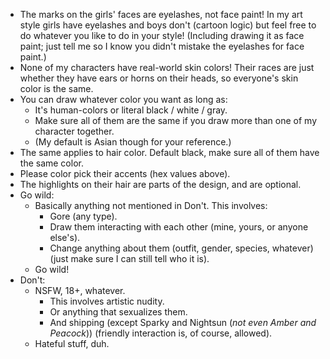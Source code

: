 - The marks on the girls' faces are eyelashes, not face paint! In my art style girls have eyelashes and boys don't (cartoon logic) but feel free to do whatever you like to do in your style! (Including drawing it as face paint; just tell me so I know you didn't mistake the eyelashes for face paint.)
- None of my characters have real-world skin colors! Their races are just whether they have ears or horns on their heads, so everyone's skin color is the same.
- You can draw whatever color you want as long as:
  - It's human-colors or literal black / white / gray.
  - Make sure all of them are the same if you draw more than one of my character together.
  - (My default is Asian though for your reference.)
- The same applies to hair color. Default black, make sure all of them have the same color.
- Please color pick their accents (hex values above).
- The highlights on their hair are parts of the design, and are optional.
- Go wild:
  - Basically anything not mentioned in Don't. This involves:
    - Gore (any type).
    - Draw them interacting with each other (mine, yours, or anyone else's).
    - Change anything about them (outfit, gender, species, whatever) (just make sure I can still tell who it is).
  - Go wild!
- Don't:
  - NSFW, 18+, whatever.
    - This involves artistic nudity.
    - Or anything that sexualizes them.
    - And shipping (except Sparky and Nightsun (*not even Amber and Peacock*)) (friendly interaction is, of course, allowed).
  - Hateful stuff, duh.
